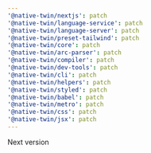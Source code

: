 ```yaml
---
'@native-twin/nextjs': patch
'@native-twin/language-service': patch
'@native-twin/language-server': patch
'@native-twin/preset-tailwind': patch
'@native-twin/core': patch
'@native-twin/arc-parser': patch
'@native-twin/compiler': patch
'@native-twin/dev-tools': patch
'@native-twin/cli': patch
'@native-twin/helpers': patch
'@native-twin/styled': patch
'@native-twin/babel': patch
'@native-twin/metro': patch
'@native-twin/css': patch
'@native-twin/jsx': patch
---
```


Next version
